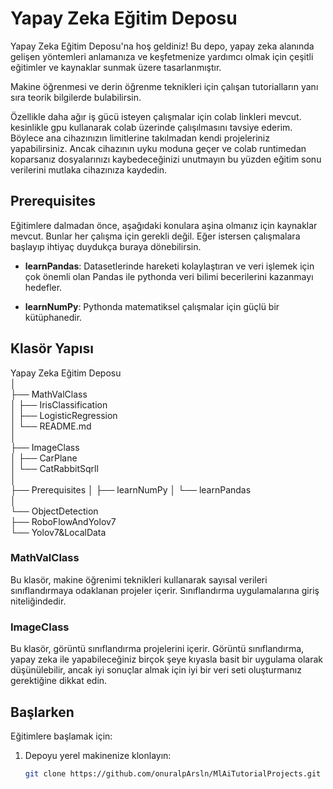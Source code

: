 # Yapay Zeka Eğitim Deposu

Yapay Zeka Eğitim Deposu'na hoş geldiniz! Bu depo, yapay zeka alanında gelişen yöntemleri anlamanıza ve keşfetmenize yardımcı olmak için çeşitli eğitimler ve kaynaklar sunmak üzere tasarlanmıştır.

Makine öğrenmesi ve derin öğrenme teknikleri için çalışan tutorialların yanı sıra teorik bilgilerde bulabilirsin.

Özellikle daha ağır iş gücü isteyen çalışmalar için colab linkleri mevcut. kesinlikle gpu kullanarak colab üzerinde çalışılmasını tavsiye ederim. Böylece ana cihazınızın limitlerine takılmadan kendi projeleriniz yapabilirsiniz. Ancak cihazının uyku moduna geçer ve colab runtimedan koparsanız dosyalarınızı kaybedeceğinizi unutmayın bu yüzden eğitim sonu verilerini mutlaka cihazınıza kaydedin.

## Prerequisites

Eğitimlere dalmadan önce, aşağıdaki konulara aşina olmanız için kaynaklar mevcut. Bunlar her çalışma için gerekli değil. Eğer istersen çalışmalara başlayıp ihtiyaç duydukça buraya dönebilirsin.

- **learnPandas**: Datasetlerinde hareketi kolaylaştıran ve veri işlemek için çok önemli olan Pandas ile pythonda veri bilimi becerilerini kazanmayı hedefler.

- **learnNumPy**: Pythonda matematiksel çalışmalar için güçlü bir kütüphanedir.

## Klasör Yapısı

Yapay Zeka Eğitim Deposu  
│  
├── MathValClass  
│ ├── IrisClassification  
│ ├── LogisticRegression  
│ └── README.md  
│  
├── ImageClass  
│ ├── CarPlane  
│ └── CatRabbitSqrll  
│  
├── Prerequisites
│ ├── learnNumPy
│ └── learnPandas  
│  
└── ObjectDetection  
 ├── RoboFlowAndYolov7  
 └── Yolov7&LocalData

### MathValClass

Bu klasör, makine öğrenimi teknikleri kullanarak sayısal verileri sınıflandırmaya odaklanan projeler içerir. Sınıflandırma uygulamalarına giriş niteliğindedir.

### ImageClass

Bu klasör, görüntü sınıflandırma projelerini içerir. Görüntü sınıflandırma, yapay zeka ile yapabileceğiniz birçok şeye kıyasla basit bir uygulama olarak düşünülebilir, ancak iyi sonuçlar almak için iyi bir veri seti oluşturmanız gerektiğine dikkat edin.

## Başlarken

Eğitimlere başlamak için:

1. Depoyu yerel makinenize klonlayın:
   ```bash
   git clone https://github.com/onuralpArsln/MlAiTutorialProjects.git
   ```
